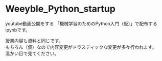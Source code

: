 # Weeyble_Python_startup
youtube動画公開をする
「機械学習のためのPython入門（仮）」で配布するipynbです。  
  

授業内容も資料と同じです。  
もちろん（仮）なので内容変更がドラスティックな変更が多々行われます。  
温かい目で見てください。
